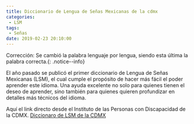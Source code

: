 ```yaml
---
title: Diccionario de Lengua de Señas Mexicanas de la cdmx
categories:
 - LSM
tags:
 - Señas
date: 2019-02-23 20:10:00
---
```

Corrección: Se cambió la palabra lenguaje por lengua, siendo esta última la palabra correcta.{: .notice--info}

El año pasado se publicó el primer diccionario de Lengua de Señas Mexicanas (LSM), el cual cumple el propósito de hacer más fácil el poder aprender este idioma. Una ayuda excelente no solo para quienes tienen el deseo de aprender, sino también para quienes quieren profundizar en detalles más técnicos del idioma. 

Aquí el link directo desde el Instituto de las Personas con Discapacidad de la CDMX.
[Diccionaro de LSM de la CDMX][1]

[1]: https://www.indiscapacidad.cdmx.gob.mx/storage/app/uploads/public/5a1/8b3/236/5a18b323662ff236424443.pdf